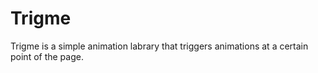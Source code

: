 # Trigme

Trigme is a simple animation labrary that triggers animations at a certain point of the page.
